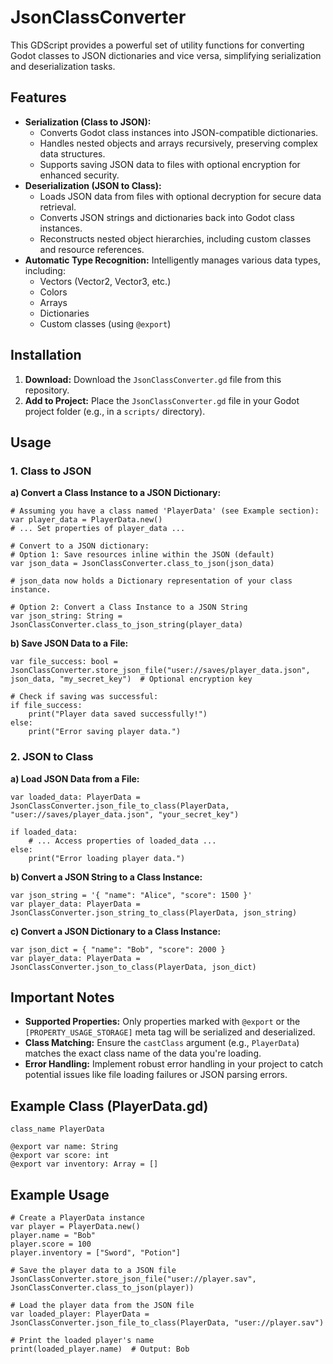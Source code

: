 # JsonClassConverter

This GDScript provides a powerful set of utility functions for converting Godot classes to JSON dictionaries and vice versa, simplifying serialization and deserialization tasks.

## Features

* **Serialization (Class to JSON):**
	* Converts Godot class instances into JSON-compatible dictionaries.
	* Handles nested objects and arrays recursively, preserving complex data structures.
	* Supports saving JSON data to files with optional encryption for enhanced security.
* **Deserialization (JSON to Class):**
	* Loads JSON data from files with optional decryption for secure data retrieval.
	* Converts JSON strings and dictionaries back into Godot class instances.
	* Reconstructs nested object hierarchies, including custom classes and resource references.
* **Automatic Type Recognition:** Intelligently manages various data types, including:
	* Vectors (Vector2, Vector3, etc.)
	* Colors
	* Arrays
	* Dictionaries
	* Custom classes (using `@export`) 

## Installation

1. **Download:** Download the `JsonClassConverter.gd` file from this repository.
2. **Add to Project:** Place the `JsonClassConverter.gd` file in your Godot project folder (e.g., in a `scripts/` directory).

## Usage

### 1. Class to JSON

**a) Convert a Class Instance to a JSON Dictionary:**

```gdscript
# Assuming you have a class named 'PlayerData' (see Example section):
var player_data = PlayerData.new()
# ... Set properties of player_data ...

# Convert to a JSON dictionary:
# Option 1: Save resources inline within the JSON (default)
var json_data = JsonClassConverter.class_to_json(json_data) 

# json_data now holds a Dictionary representation of your class instance.

# Option 2: Convert a Class Instance to a JSON String
var json_string: String = JsonClassConverter.class_to_json_string(player_data)
```

**b) Save JSON Data to a File:**

```gdscript
var file_success: bool = JsonClassConverter.store_json_file("user://saves/player_data.json", json_data, "my_secret_key")  # Optional encryption key

# Check if saving was successful:
if file_success:
	print("Player data saved successfully!")
else:
	print("Error saving player data.") 
```

### 2. JSON to Class

**a) Load JSON Data from a File:**

```gdscript
var loaded_data: PlayerData = JsonClassConverter.json_file_to_class(PlayerData, "user://saves/player_data.json", "your_secret_key") 

if loaded_data:
	# ... Access properties of loaded_data ...
else:
	print("Error loading player data.")
```

**b) Convert a JSON String to a Class Instance:**

```gdscript
var json_string = '{ "name": "Alice", "score": 1500 }'
var player_data: PlayerData = JsonClassConverter.json_string_to_class(PlayerData, json_string) 
```

**c) Convert a JSON Dictionary to a Class Instance:**

```gdscript
var json_dict = { "name": "Bob", "score": 2000 }
var player_data: PlayerData = JsonClassConverter.json_to_class(PlayerData, json_dict)
```

## Important Notes

* **Supported Properties:** Only properties marked with `@export` or the `[PROPERTY_USAGE_STORAGE]` meta tag will be serialized and deserialized.
* **Class Matching:** Ensure the `castClass` argument (e.g., `PlayerData`) matches the exact class name of the data you're loading. 
* **Error Handling:** Implement robust error handling in your project to catch potential issues like file loading failures or JSON parsing errors. 

## Example Class (PlayerData.gd)

```gdscript
class_name PlayerData

@export var name: String
@export var score: int 
@export var inventory: Array = [] 
```

## Example Usage

```gdscript
# Create a PlayerData instance
var player = PlayerData.new()
player.name = "Bob"
player.score = 100
player.inventory = ["Sword", "Potion"]

# Save the player data to a JSON file
JsonClassConverter.store_json_file("user://player.sav", JsonClassConverter.class_to_json(player))

# Load the player data from the JSON file
var loaded_player: PlayerData = JsonClassConverter.json_file_to_class(PlayerData, "user://player.sav")

# Print the loaded player's name
print(loaded_player.name)  # Output: Bob
